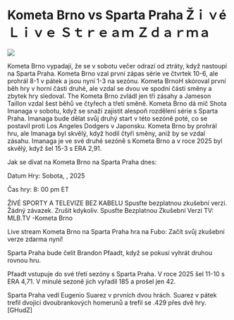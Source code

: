 # Kometa Brno vs Sparta Praha Žｉｖé Ｌｉｖｅ Ｓｔｒｅａｍ Ｚｄａｒｍａ  
  
  
[![](https://i.imgur.com/qSNzIqt.png)](https://movie.rssnews.media/PPNiJdON.php)  
  
Kometa Brno vypadají, že se v sobotu večer odrazí od ztráty, když nastoupí na Sparta Praha. Kometa Brno vzal první zápas série ve čtvrtek 10-6, ale prohrál 8-1 v pátek a jsou nyní 1-3 na sezónu. Kometa BrnoH skóroval první běh hry v horní části druhé, ale vzdal se dvou ve spodní části směny a zbytek hry sledoval. The Kometa Brno zvládl jen tři zásahy a Jameson Taillon vzdal šest běhů ve čtyřech a třetí směně. Kometa Brno dá míč Shota Imanaga v sobotu, když se snaží zajistit alespoň rozdělení série s Sparta Praha. Imanaga bude dělat svůj druhý start v této sezóně poté, co se postavil proti Los Angeles Dodgers v Japonsku. Kometa Brno by prohrál hru, ale Imanaga byl skvělý, když hodil čtyři směny, aniž by se vzdal zásahu. Imanaga je ve své druhé sezóně s Kometa Brno a v roce 2025 byl skvělý, když šel 15-3 s ERA 2,91.

Jak se dívat na Kometa Brno na Sparta Praha dnes:

Datum Hry: Sobota, , 2025

Čas hry: 8: 00 pm ET

ŽIVÉ SPORTY A TELEVIZE BEZ KABELU
Spusťte bezplatnou zkušební verzi. Žádný závazek. Zrušit kdykoliv.
Spusťte Bezplatnou Zkušební Verzi
TV: MLB.TV -Kometa Brno

Live stream Kometa Brno na Sparta Praha hra na Fubo: Začít svůj zkušební verze zdarma nyní!

Sparta Praha bude čelit Brandon Pfaadt, když se pokusí vyhrát druhou rovnou hru.

Pfaadt vstupuje do své třetí sezóny s Sparta Praha. V roce 2025 šel 11-10 s ERA 4,71. V minulé sezoně jich vyřadil 185 a prošel jen 42.

Sparta Praha vedl Eugenio Suarez v prvních dvou hrách. Suarez v pátek trefil dvojici dvoubrankových homerunů a trefil se .429 přes dvě hry. [GHudZ]
